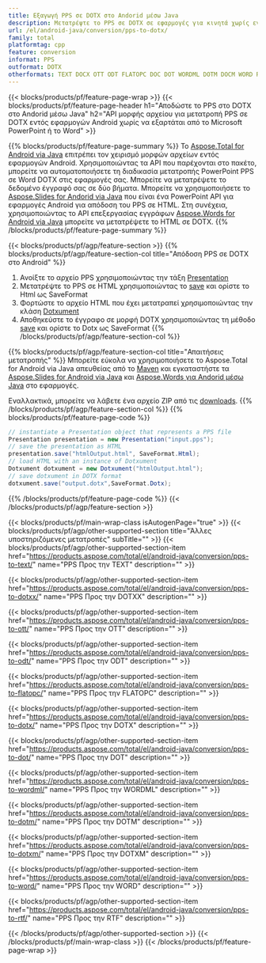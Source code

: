 ```yaml
---
title: Εξαγωγή PPS σε DOTX στο Andorid μέσω Java
description: Μετατρέψτε το PPS σε DOTX σε εφαρμογές για κινητά χωρίς εγκατάσταση λογισμικού
url: /el/android-java/conversion/pps-to-dotx/
family: total
platformtag: cpp
feature: conversion
informat: PPS
outformat: DOTX
otherformats: TEXT DOCX OTT ODT FLATOPC DOC DOT WORDML DOTM DOCM WORD RTF
---
```

{{< blocks/products/pf/feature-page-wrap >}}
{{< blocks/products/pf/feature-page-header h1="Αποδώστε το PPS στο DOTX στο Andorid μέσω Java" h2="API μορφής αρχείου για μετατροπή PPS σε DOTX εντός εφαρμογών Android χωρίς να εξαρτάται από το Microsoft PowerPoint ή το Word" >}}

{{% blocks/products/pf/feature-page-summary %}}
Το [Aspose.Total for Android via Java](https://products.aspose.com/total/android-java/) επιτρέπει τον χειρισμό μορφών αρχείων εντός εφαρμογών Android. Χρησιμοποιώντας τα API που παρέχονται στο πακέτο, μπορείτε να αυτοματοποιήσετε τη διαδικασία μετατροπής PowerPoint PPS σε Word DOTX στις εφαρμογές σας.
Μπορείτε να μετατρέψετε το δεδομένο έγγραφό σας σε δύο βήματα. Μπορείτε να χρησιμοποιήσετε το [Aspose.Slides for Andorid via Java](https://products.aspose.com/slides/android-java/) που είναι ένα PowerPoint API για εφαρμογές Android για απόδοση του PPS σε HTML. Στη συνέχεια, χρησιμοποιώντας το API επεξεργασίας εγγράφων [Aspose.Words for Android via Java](https://products.aspose.com/words/android-java/) μπορείτε να μετατρέψετε το HTML σε DOTX. 
{{% /blocks/products/pf/feature-page-summary  %}}

{{< blocks/products/pf/agp/feature-section >}}
{{% blocks/products/pf/agp/feature-section-col title="Απόδοση PPS σε DOTX στο Android" %}}
1. Ανοίξτε το αρχείο PPS χρησιμοποιώντας την τάξη [Presentation](https://reference.aspose.com/slides/java/com.aspose.slides/Presentation)
2. Μετατρέψτε το PPS σε HTML χρησιμοποιώντας το [save](https://reference.aspose.com/slides/java/) και ορίστε το Html ως SaveFormat
3. Φορτώστε το αρχείο HTML που έχει μετατραπεί χρησιμοποιώντας την κλάση [Dotxument](https://reference.aspose.com/words/java/com.aspose.words/Dotxument)
4. Αποθηκεύστε το έγγραφο σε μορφή DOTX χρησιμοποιώντας τη μέθοδο [save](https://reference.aspose.com/words/java/com.aspose.words/Dotxument#save(java.lang.String,int)) και ορίστε το Dotx ως SaveFormat
{{% /blocks/products/pf/agp/feature-section-col %}}

{{% blocks/products/pf/agp/feature-section-col title="Απαιτήσεις μετατροπής" %}}
Μπορείτε εύκολα να χρησιμοποιήσετε το Aspose.Total for Android via Java απευθείας από το [Maven](https://repository.aspose.com/webapp/#/artifacts/browse/tree/General/repo/com/aspose/aspose-total) και εγκαταστήστε τα [Aspose.Slides for Android via Java](https://dotxs.aspose.com/slides/androidjava/install-aspose-slides-for-android-via-java/) και [Aspose.Words για Andorid μέσω Java](https://dotxs.aspose.com/words/java/install-aspose-words-for-android-via-java/#install-asposewords-for-android-via-java-from-maven-repository) στο εφαρμογές.

Εναλλακτικά, μπορείτε να λάβετε ένα αρχείο ZIP από τις [downloads](https://downloads.aspose.com/total/androidjava).
{{% /blocks/products/pf/agp/feature-section-col %}}
{{% blocks/products/pf/feature-page-code %}}
```cs
// instantiate a Presentation object that represents a PPS file
Presentation presentation = new Presentation("input.pps");
// save the presentation as HTML
presentation.save("htmlOutput.html", SaveFormat.Html);
// load HTML with an instance of Dotxument
Dotxument dotxument = new Dotxument("htmlOutput.html");
// save dotxument in DOTX format
dotxument.save("output.dotx",SaveFormat.Dotx);   
```

{{% /blocks/products/pf/feature-page-code %}}
{{< /blocks/products/pf/agp/feature-section >}}

{{< blocks/products/pf/main-wrap-class isAutogenPage="true" >}}
{{< blocks/products/pf/agp/other-supported-section title="Άλλες υποστηριζόμενες μετατροπές" subTitle="" >}}
{{< blocks/products/pf/agp/other-supported-section-item href="https://products.aspose.com/total/el/android-java/conversion/pps-to-text/" name="PPS Προς την TEXT" description="" >}}

{{< blocks/products/pf/agp/other-supported-section-item href="https://products.aspose.com/total/el/android-java/conversion/pps-to-dotxx/" name="PPS Προς την DOTXX" description="" >}}

{{< blocks/products/pf/agp/other-supported-section-item href="https://products.aspose.com/total/el/android-java/conversion/pps-to-ott/" name="PPS Προς την OTT" description="" >}}

{{< blocks/products/pf/agp/other-supported-section-item href="https://products.aspose.com/total/el/android-java/conversion/pps-to-odt/" name="PPS Προς την ODT" description="" >}}

{{< blocks/products/pf/agp/other-supported-section-item href="https://products.aspose.com/total/el/android-java/conversion/pps-to-flatopc/" name="PPS Προς την FLATOPC" description="" >}}

{{< blocks/products/pf/agp/other-supported-section-item href="https://products.aspose.com/total/el/android-java/conversion/pps-to-dotx/" name="PPS Προς την DOTX" description="" >}}

{{< blocks/products/pf/agp/other-supported-section-item href="https://products.aspose.com/total/el/android-java/conversion/pps-to-dot/" name="PPS Προς την DOT" description="" >}}

{{< blocks/products/pf/agp/other-supported-section-item href="https://products.aspose.com/total/el/android-java/conversion/pps-to-wordml/" name="PPS Προς την WORDML" description="" >}}

{{< blocks/products/pf/agp/other-supported-section-item href="https://products.aspose.com/total/el/android-java/conversion/pps-to-dotm/" name="PPS Προς την DOTM" description="" >}}

{{< blocks/products/pf/agp/other-supported-section-item href="https://products.aspose.com/total/el/android-java/conversion/pps-to-dotxm/" name="PPS Προς την DOTXM" description="" >}}

{{< blocks/products/pf/agp/other-supported-section-item href="https://products.aspose.com/total/el/android-java/conversion/pps-to-word/" name="PPS Προς την WORD" description="" >}}

{{< blocks/products/pf/agp/other-supported-section-item href="https://products.aspose.com/total/el/android-java/conversion/pps-to-rtf/" name="PPS Προς την RTF" description="" >}}


{{< /blocks/products/pf/agp/other-supported-section >}}
{{< /blocks/products/pf/main-wrap-class >}}
{{< /blocks/products/pf/feature-page-wrap >}}